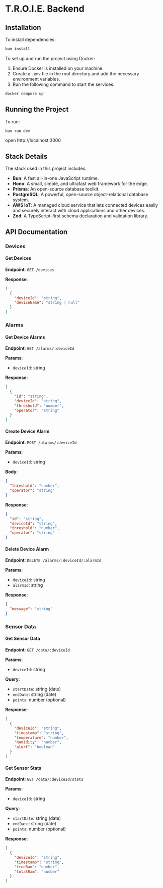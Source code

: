 # T.R.O.I.E. Backend

## Installation

To install dependencies:

```sh
bun install
```

To set up and run the project using Docker:

1. Ensure Docker is installed on your machine.
2. Create a `.env` file in the root directory and add the necessary environment variables.
3. Run the following command to start the services:

```sh
docker compose up
```

## Running the Project

To run:

```sh
bun run dev
```

open http://localhost:3000

## Stack Details

The stack used in this project includes:

- **Bun**: A fast all-in-one JavaScript runtime.
- **Hono**: A small, simple, and ultrafast web framework for the edge.
- **Prisma**: An open-source database toolkit.
- **PostgreSQL**: A powerful, open-source object-relational database system.
- **AWS IoT**: A managed cloud service that lets connected devices easily and securely interact with cloud applications and other devices.
- **Zod**: A TypeScript-first schema declaration and validation library.

## API Documentation

### Devices

#### Get Devices

**Endpoint**: `GET /devices`

**Response**:
```json
[
  {
    "deviceId": "string",
    "deviceName": "string | null"
  }
]
```

### Alarms

#### Get Device Alarms

**Endpoint**: `GET /alarms/:deviceId`

**Params**:
- `deviceId`: string

**Response**:
```json
[
  {
    "id": "string",
    "deviceId": "string",
    "threshold": "number",
    "operator": "string"
  }
]
```

#### Create Device Alarm

**Endpoint**: `POST /alarms/:deviceId`

**Params**:
- `deviceId`: string

**Body**:
```json
{
  "threshold": "number",
  "operator": "string"
}
```

**Response**:
```json
{
  "id": "string",
  "deviceId": "string",
  "threshold": "number",
  "operator": "string"
}
```

#### Delete Device Alarm

**Endpoint**: `DELETE /alarms/:deviceId/:alarmId`

**Params**:
- `deviceId`: string
- `alarmId`: string

**Response**:
```json
{
  "message": "string"
}
```

### Sensor Data

#### Get Sensor Data

**Endpoint**: `GET /data/:deviceId`

**Params**:
- `deviceId`: string

**Query**:
- `startDate`: string (date)
- `endDate`: string (date)
- `points`: number (optional)

**Response**:
```json
[
  {
    "deviceId": "string",
    "timestamp": "string",
    "temperature": "number",
    "humidity": "number",
    "alert": "boolean"
  }
]
```

#### Get Sensor Stats

**Endpoint**: `GET /data/:deviceId/stats`

**Params**:
- `deviceId`: string

**Query**:
- `startDate`: string (date)
- `endDate`: string (date)
- `points`: number (optional)

**Response**:
```json
[
  {
    "deviceId": "string",
    "timestamp": "string",
    "freeRam": "number",
    "totalRam": "number"
  }
]
```
